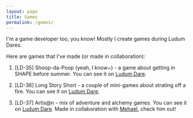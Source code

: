 ```yaml
---
layout: page
title: Games
permalink: /games/
---
```


I'm a game developer too, you know! Mostly I create games during Ludum Dares.

Here are games that I've made (or made in collaboration):

1. [LD-35] Shoop-da-Poop (yeah, I know~) - a game about getting in SHAPE before summer. You can see it on [Ludum Dare](http://ludumdare.com/compo/ludum-dare-35/?action=preview&uid=89936).

2. [LD-36] Long Story Short - a couple of mini-games about strating off a fire. You can see it on [Ludum Dare](http://ludumdare.com/compo/ludum-dare-36/?action=preview&uid=89936).

1. [LD-37] Artis@n - mix of adventure and alchemy games. You can see it on [Ludum Dare](http://ludumdare.com/compo/ludum-dare-37/?action=preview&uid=89936).
Made in collaboration with [Mehael](https://github.com/Mehael), check him out!